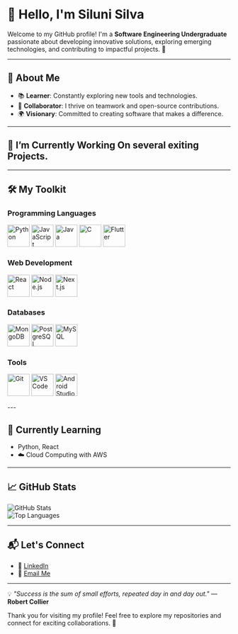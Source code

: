 

<!--
**Silunisilva/Silunisilva** is a ✨ _special_ ✨ repository because its `README.md` (this file) appears on your GitHub profile.

Here are some ideas to get you started:

- 🔭 I’m currently working on ...
- 🌱 I’m currently learning ...
- 👯 I’m looking to collaborate on ...
- 🤔 I’m looking for help with ...
- 💬 Ask me about ...
- 📫 How to reach me: ...
- 😄 Pronouns: ...
- ⚡ Fun fact: ...
-->
# 👋 Hello, I'm Siluni Silva  

Welcome to my GitHub profile! I'm a **Software Engineering Undergraduate** passionate about developing innovative solutions, exploring emerging technologies, and contributing to impactful projects. 🚀  

---

## 🌟 About Me  

- 📚 **Learner**: Constantly exploring new tools and technologies.  
- 🤝 **Collaborator**: I thrive on teamwork and open-source contributions.  
- 🌍 **Visionary**: Committed to creating software that makes a difference.  

---

## 🔭 I’m Currently Working On several exiting Projects.


---

## 🛠️ My Toolkit  

### **Programming Languages**  
<p align="left"> <img src="https://cdn.jsdelivr.net/gh/devicons/devicon/icons/python/python-original.svg" title="Python" alt="Python" width="50" height="50" /> <img src="https://cdn.jsdelivr.net/gh/devicons/devicon/icons/javascript/javascript-original.svg" title="JavaScript" alt="JavaScript" width="50" height="50" /> <img src="https://cdn.jsdelivr.net/gh/devicons/devicon/icons/java/java-original.svg" title="Java" alt="Java" width="50" height="50" /> <img src="https://cdn.jsdelivr.net/gh/devicons/devicon/icons/c/c-original.svg" title="C" alt="C" width="50" height="50" /> <img src="https://cdn.jsdelivr.net/gh/devicons/devicon/icons/flutter/flutter-original.svg" title="Flutter" alt="Flutter" width="50" height="50" /> </p>

### **Web Development**  
<p align="left"> <img src="https://cdn.jsdelivr.net/gh/devicons/devicon/icons/react/react-original.svg" title="React" alt="React" width="50" height="50" /> <img src="https://cdn.jsdelivr.net/gh/devicons/devicon/icons/nodejs/nodejs-original.svg" title="Node.js" alt="Node.js" width="50" height="50" /> <img src="https://cdn.jsdelivr.net/gh/devicons/devicon/icons/nextjs/nextjs-original-wordmark.svg" title="Next.js" alt="Next.js" width="50" height="50" /> </p>

### **Databases**  
<p align="left"> <img src="https://cdn.jsdelivr.net/gh/devicons/devicon/icons/mongodb/mongodb-original.svg" title="MongoDB" alt="MongoDB" width="50" height="50" /> <img src="https://cdn.jsdelivr.net/gh/devicons/devicon/icons/postgresql/postgresql-original.svg" title="PostgreSQL" alt="PostgreSQL" width="50" height="50" /> <img src="https://cdn.jsdelivr.net/gh/devicons/devicon/icons/mysql/mysql-original.svg" title="MySQL" alt="MySQL" width="50" height="50" /> </p>

### **Tools**  
<p align="left"> <img src="https://cdn.jsdelivr.net/gh/devicons/devicon/icons/git/git-original.svg" title="Git" alt="Git" width="50" height="50" /> <img src="https://cdn.jsdelivr.net/gh/devicons/devicon/icons/vscode/vscode-original.svg" title="VS Code" alt="VS Code" width="50" height="50" /> <img src="https://cdn.jsdelivr.net/gh/devicons/devicon/icons/androidstudio/androidstudio-original.svg" title="Android Studio" alt="Android Studio" width="50" height="50" /> </p>
---

## 🌱 Currently Learning  

- Python, React 
- ☁️ Cloud Computing with AWS  


---

## 📈 GitHub Stats  

![GitHub Stats](https://github-readme-stats.vercel.app/api?username=SiluniSilva&show_icons=true&count_private=true&hide_border=true&theme=radical)  
![Top Languages](https://github-readme-stats.vercel.app/api/top-langs/?username=SiluniSilva&layout=compact&hide_border=true&theme=radical)  

---

## 📬 Let's Connect  

- 💼 [LinkedIn](https://www.linkedin.com/in/siluni-silva-2b3780287/)  
- 📧 [Email Me](mailto:silunisilva2@gmail.com)  

---

💡 *"Success is the sum of small efforts, repeated day in and day out."* — **Robert Collier**  

Thank you for visiting my profile! Feel free to explore my repositories and connect for exciting collaborations. 🌟

